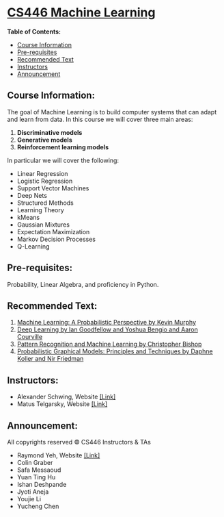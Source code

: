 # [CS446 Machine Learning](https://courses.engr.illinois.edu/cs446/sp2018/_site/index.html)

**Table of Contents:**

* [Course Information](#course-information)
* [Pre-requisites](#pre-requisites)
* [Recommended Text](#recommended-text)
* [Instructors](#instructors)
* [Announcement](#announcement)



## Course Information:
The goal of Machine Learning is to build computer systems that can adapt and learn from data. In this course we will cover three main areas: 

1. **Discriminative models**
1. **Generative models**
1. **Reinforcement learning models**

In particular we will cover the following: 

- Linear Regression
- Logistic Regression
- Support Vector Machines
- Deep Nets
- Structured Methods
- Learning Theory
- kMeans
- Gaussian Mixtures
- Expectation Maximization
- Markov Decision Processes
- Q-Learning

## Pre-requisites: 
Probability, Linear Algebra, and proficiency in Python. 

## Recommended Text: 
1. [Machine Learning: A Probabilistic Perspective by Kevin Murphy](https://github.com/Zhenye-Na/cs446/blob/master/docs/Machine%20Learning%20-%20A%20Probabilistic%20Perspective.pdf)
2. [Deep Learning by Ian Goodfellow and Yoshua Bengio and Aaron Courville](https://github.com/Zhenye-Na/cs446/blob/master/docs/Deep%20Learning.pdf)
3. [Pattern Recognition and Machine Learning by Christopher Bishop](https://github.com/Zhenye-Na/cs446/blob/master/docs/Pattern%20Recognition%20And%20Machine%20Learning%20-%20Springer%20%202006%20-%20Bishop.pdf)
4. [Probabilistic Graphical Models: Principles and Techniques by Daphne Koller and Nir Friedman](https://github.com/Zhenye-Na/cs446/blob/master/docs/Probabilistic%20Graphical%20Models%20-%20Principles%20and%20Techniques.pdf)

## Instructors:
- Alexander Schwing, Website [[Link]](http://www.alexander-schwing.de/)
- Matus Telgarsky, Website [[Link]](http://mjt.web.engr.illinois.edu/)

## Announcement:
All copyrights reserved © CS446 Instructors & TAs

* Raymond Yeh, Website [[Link]](http://www.isle.illinois.edu/~yeh17/)
* Colin Graber
* Safa Messaoud
* Yuan Ting Hu
* Ishan Deshpande
* Jyoti Aneja
* Youjie Li
* Yucheng Chen
